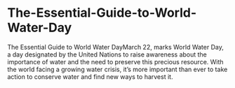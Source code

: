 # The-Essential-Guide-to-World-Water-Day
The Essential Guide to World Water DayMarch 22, marks World Water Day, a day designated by the United Nations to raise awareness about the importance of water and the need to preserve this precious resource. With the world facing a growing water crisis, it’s more important than ever to take action to conserve water and find new ways to harvest it.
